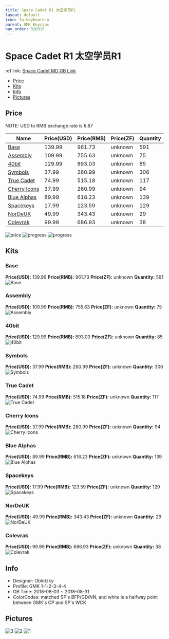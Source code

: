 ```yaml
---
title: Space Cadet R1 太空学员R1
layout: default
icon: fa-keyboard-o
parent: GMK Keycaps
nav_order: 320915
---
```


# Space Cadet R1 太空学员R1

ref link: [Space Cadet MD GB Link](https://www.massdrop.com/buy/massdrop-x-oblotzky-gmk-space-cadet-keycap-set)

* [Price](#price)
* [Kits](#kits)
* [Info](#info)
* [Pictures](#pictures)


## Price  
NOTE: USD to RMB exchange rate is 6.87

| Name          | Price(USD)    |  Price(RMB) |  Price(ZF) | Quantity |
| ------------- | ------------- |  ---------- |  --------- | -------- |
|[Base](#base)|139.99|961.73|unknown|591|
|[Assembly](#assembly)|109.99|755.63|unknown|75|
|[40bit](#40bit)|129.99|893.03|unknown|85|
|[Symbols](#symbols)|37.99|260.99|unknown|306|
|[True Cadet](#truecadet)|74.99|515.18|unknown|117|
|[Cherry Icons](#cherryicons)|37.99|260.99|unknown|94|
|[Blue Alphas](#bluealphas)|89.99|618.23|unknown|139|
|[Spacekeys](#spacekeys)|17.99|123.59|unknown|129|
|[NorDeUK](#nordeuk)|49.99|343.43|unknown|29|
|[Colevrak](#colevrak)|99.99|686.93|unknown|38|

<img src="{{ 'assets/images/gmk-keycaps/spacecadet/price.jpg' | relative_url }}" alt="price" class="image featured">
<img src="{{ 'assets/images/gmk-keycaps/spacecadet/progress2.png' | relative_url }}" alt="progress" class="image featured">
<img src="{{ 'assets/images/gmk-keycaps/spacecadet/progress1.png' | relative_url }}" alt="progress" class="image featured">


## Kits
### Base
**Price(USD):** 139.99    **Price(RMB):** 961.73    **Price(ZF):** unknown    **Quantity:** 591  
<img src="{{ 'assets/images/gmk-keycaps/spacecadet/kits_pics/base.jpg' | relative_url }}" alt="Base" class="image featured">

### Assembly
**Price(USD):** 109.99    **Price(RMB):** 755.63    **Price(ZF):** unknown    **Quantity:** 75  
<img src="{{ 'assets/images/gmk-keycaps/spacecadet/kits_pics/assembly.jpg' | relative_url }}" alt="Assembly" class="image featured">

### 40bit
**Price(USD):** 129.99    **Price(RMB):** 893.03    **Price(ZF):** unknown    **Quantity:** 85  
<img src="{{ 'assets/images/gmk-keycaps/spacecadet/kits_pics/40bit.jpg' | relative_url }}" alt="40bit" class="image featured">

### Symbols
**Price(USD):** 37.99    **Price(RMB):** 260.99    **Price(ZF):** unknown    **Quantity:** 306  
<img src="{{ 'assets/images/gmk-keycaps/spacecadet/kits_pics/symbols.jpg' | relative_url }}" alt="Symbols" class="image featured">

### True Cadet
**Price(USD):** 74.99    **Price(RMB):** 515.18    **Price(ZF):** unknown    **Quantity:** 117  
<img src="{{ 'assets/images/gmk-keycaps/spacecadet/kits_pics/true-cadet.jpg' | relative_url }}" alt="True Cadet" class="image featured">

### Cherry Icons
**Price(USD):** 37.99    **Price(RMB):** 260.99    **Price(ZF):** unknown    **Quantity:** 94  
<img src="{{ 'assets/images/gmk-keycaps/spacecadet/kits_pics/cherry-icons.jpg' | relative_url }}" alt="Cherry Icons" class="image featured">

### Blue Alphas
**Price(USD):** 89.99    **Price(RMB):** 618.23    **Price(ZF):** unknown    **Quantity:** 139  
<img src="{{ 'assets/images/gmk-keycaps/spacecadet/kits_pics/blue-alphas.jpg' | relative_url }}" alt="Blue Alphas" class="image featured">

### Spacekeys
**Price(USD):** 17.99    **Price(RMB):** 123.59    **Price(ZF):** unknown    **Quantity:** 129  
<img src="{{ 'assets/images/gmk-keycaps/spacecadet/kits_pics/spacekeys.jpg' | relative_url }}" alt="Spacekeys" class="image featured">

### NorDeUK
**Price(USD):** 49.99    **Price(RMB):** 343.43    **Price(ZF):** unknown    **Quantity:** 29  
<img src="{{ 'assets/images/gmk-keycaps/spacecadet/kits_pics/nordeuk.jpg' | relative_url }}" alt="NorDeUK" class="image featured">

### Colevrak
**Price(USD):** 99.99    **Price(RMB):** 686.93    **Price(ZF):** unknown    **Quantity:** 38  
<img src="{{ 'assets/images/gmk-keycaps/spacecadet/kits_pics/colevrak.jpg' | relative_url }}" alt="Colevrak" class="image featured">


## Info
* Designer: Oblotzky
* Profile: GMK 1-1-2-3-4-4
* GB Time: 2018-08-03 ~ 2018-08-31
* ColorCodes: matched SP's BFP/GD/NN, and white is a halfway point between GMK's CP and SP's WCK


## Pictures
<img src="{{ 'assets/images/gmk-keycaps/spacecadet/rendering_pics/3.jpg' | relative_url }}" alt="3" class="image featured">
<img src="{{ 'assets/images/gmk-keycaps/spacecadet/rendering_pics/2.jpg' | relative_url }}" alt="2" class="image featured">
<img src="{{ 'assets/images/gmk-keycaps/spacecadet/rendering_pics/1.jpg' | relative_url }}" alt="1" class="image featured">
